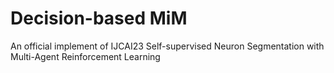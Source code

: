 # Decision-based MiM
An official implement of IJCAI23 Self-supervised Neuron Segmentation with Multi-Agent Reinforcement Learning
